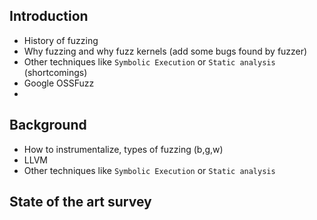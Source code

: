 
## Introduction
- History of fuzzing
- Why fuzzing and why fuzz kernels (add some bugs found by fuzzer)
- Other techniques like `Symbolic Execution` or `Static analysis` (shortcomings)
- Google OSSFuzz
- 

## Background
- How to instrumentalize, types of fuzzing (b,g,w)
- LLVM 
- Other techniques like `Symbolic Execution` or `Static analysis`

## State of the art  survey
